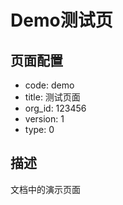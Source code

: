 # Demo测试页

## 页面配置

- code:       demo
- title:      测试页面
- org_id:     123456
- version:    1
- type:       0

## 描述

文档中的演示页面